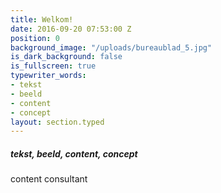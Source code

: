```yaml
---
title: Welkom!
date: 2016-09-20 07:53:00 Z
position: 0
background_image: "/uploads/bureaublad_5.jpg"
is_dark_background: false
is_fullscreen: true
typewriter_words:
- tekst
- beeld
- content
- concept
layout: section.typed
---
```


##### <span id="typed">tekst, beeld, content, concept</span>
content consultant